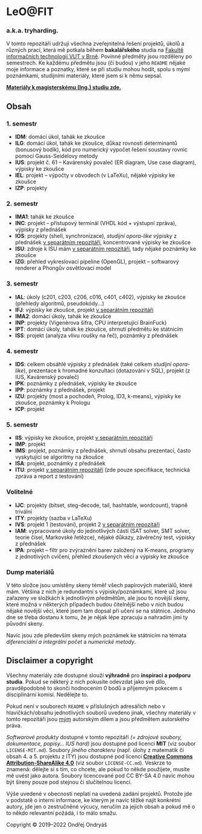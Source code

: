 # LeO@FIT
### a.k.a. tryharding.
V tomto repozitáři udržuji všechna zveřejnitelná řešení projektů, úkolů a různých prací, která mě potkala během **bakalářského** studia na [Fakultě informačních technologií VUT v Brně](https://fit.vut.cz). Povinné předměty jsou rozděleny po semestrech. Ke každému předmětu jsou (či budou) v jeho `README` nějaké moje informace a poznatky, které se při studiu mohou hodit, spolu s mými poznámkami, studijními materiály, které jsem si k němu sepsal.

**[Materiály k magisterskému (Ing.) studiu zde.](https://github.com/ondryaso/leoAtFit2)**

## Obsah
### 1. semestr
- **IDM**: domácí úkol, tahák ke zkoušce
- **ILG**: domácí úkol, tahák ke zkoušce, důkaz rovnosti determinantů (bonusový bodík), kód pro numerický výpočet řešení soustavy rovnic pomocí Gauss-Seidelovy metody
- **IUS**: projekt č. 61 – Kavárenský povaleč (ER diagram, Use case diagram), výpisky ke zkoušce
- **IEL**: projekt – výpočty v obvodech (v LaTeXu), nějaké výpisky ke zkoušce
- **IZP**: projekty

### 2. semestr
- **IMA1**: tahák ke zkoušce
- **INC**: projekt – přístupový terminál (VHDL kód + výstupní zpráva), výpisky z přednášek
- **IOS**: projekty (shell, synchronizace), _studijní opora-like_ výpisky z přednášek [v separátním repozitáři](https://github.com/ondryaso/FIT-IOS-notes), koncentrované výpisky ke zkoušce
- **ISU**: zdroje k ISU mám [v separátním repozitáři](https://github.com/ondryaso/isu-examples), tady nějaké poznámky ke zkoušce
- **IZG**: přehled vykreslovací pipeline (OpenGL), projekt – softwarový renderer a Phongův osvětlovací model

### 3. semestr
- **IAL**: úkoly (c201, c203, c206, c016, c401, c402), výpisky ke zkoušce (přehledy algoritmů, pseudokódy...)
- **IFJ**: výpisky ke zkoušce, projekt [v separátním repozitáři](https://github.com/Adda0/ifj20-go-compiler)
- **IMA2**: domácí úkoly, tahák ke zkoušce
- **INP**: projekty (Vigenèrova šifra, CPU interpretující BrainFuck)
- **IPT**: domácí úkoly, tahák ke zkoušce, shrnutí předmětu ke státnicím
- **ISS**: projekt (analýza vlivu roušky na řeč), poznámky z přednášek

### 4. semestr
- **IDS**: celkem obsáhlé výpisky z přednášek (také celkem _studijní opora-like_), prezentace k hromadné konzultaci (dotazování v SQL), projekt (z IUS, Kavárenský povaleč)
- **IPK**: poznámky z přednášek, výpisky ke zkoušce
- **IPP**: poznámky z přednášek, projekt
- **IZU**: projekty (most a pochodeň, Prolog, ID3, k-means), výpisky ke zkoušce, poznámky k Prologu
- **ICP**: projekt

### 5. semestr
- **IIS**: výpisky ke zkoušce, projekt [v separátním repozitáři](https://github.com/su-fit-vut/kachna-online)
- **IMP**: projekt
- **IMS**: projekt, poznámky z přednášek, shrnutí obsahu prezentací, často vyskytující se algoritmy na zkoušce
- **ISA**: projekt, poznámky z přednášek
- **ITU**: projekt [v separátním repozitáři](https://github.com/su-fit-vut/kachna-online) (zde pouze specifikace, technická zpráva a report z testování)

### Volitelné
- **IJC**: projekty (bitset, steg-decode, tail, hashtable, wordcount), trapně trivální
- **ITY**: projekty (sazba v LaTeXu)
- **IVS**: projekt 1 (testování), projekt 2 [v separátním repozitáři](https://github.com/FrNecas/SunnyCalc)
- **IAM**: vypracované úkoly do jednotlivých částí (SAT solver, SMT solver, teorie čísel, Markovské řetězce), nějaké důkazy, závěrečný test, výpisky z přednášek
- **IPA**: projekt – filtr pro zvýraznění barev založený na K-means, programy z jednotlivých cvičení, přehled zkoušených věcí a výpisky ke zkoušce

### Dump materiálů
V této složce jsou umístěny skeny téměř všech papírových materiálů, které mám. Většina z nich je redundantní s výpisky/poznámkami, které už jsou zařazeny ve složkách k jednotlivým předmětům, ale jsou to novější skeny, které možná v některých případech budou čitelnější nebo v nich budou nějaké novější věci, které jsem tam dopsal při učení se na státnice. Jednoho dne se třeba dostanu k tomu, že je nějak lépe zpracuju a nahradím jimi ty původní skeny.

Navíc jsou zde především skeny mých poznámek ke státnicím na témata _diferenciální a integrální počet_ a _numerické metody_. 

## Disclaimer a copyright
Všechny materiály zde dostupné slouží **výhradně** pro **inspiraci a podporu studia**. Pokud se některý z nich pokusíte odevzdat jako své dílo, pravděpodobně to skončí hodnocením 0 bodů a příjemným pokecem s disciplinární komisí. Nedělejte to.

Pokud není v souborech `README` v příslušných adresářích nebo v hlavičkách/obsahu jednotlivých souborů uvedeno jinak, všechny materiály v tomto repozitáři jsou [mým](mailto:xondry02@stud.fit.vutbr.cz) autorským dílem a jsou předmětem autorského práva.

_Softwarové produkty_ dostupné v tomto repozitáři _(= zdrojové soubory, dokumentace, popisy… IUS hard)_ jsou dostupné pod licencí **MIT** (viz soubor `LICENSE-MIT.md`). Soubory _jiného charakteru_ (např. úlohy z matematik či obsah 4. a 5. projektu z ITY) jsou dostupné pod licencí [**Creative Commons Attribution-ShareAlike 4.0**](https://creativecommons.org/licenses/by-sa/4.0/) (viz soubor `LICENSE-CC.md`). Veskrze to znamená: dělejte si s tím, co chcete, ale pokud to někde použijete, musíte mě uvést jako autora. Soubory licencované pod CC BY-SA 4.0 navíc mohou být šíreny pouze pod stejnou či slučitelnou licencí.

Výše uvedené v obecnosti neplatí na uvedená zadání projektů. Protože jde v podstatě o interní informace, ke kterým je navíc těžké najít konkrétní autory, jde jen o zestručněné výcucy, neručím za jejich obsah a pokud mě o to někdo relevantní požádá, i to málo smažu.

Copyright © 2019–2022 Ondřej Ondryáš
